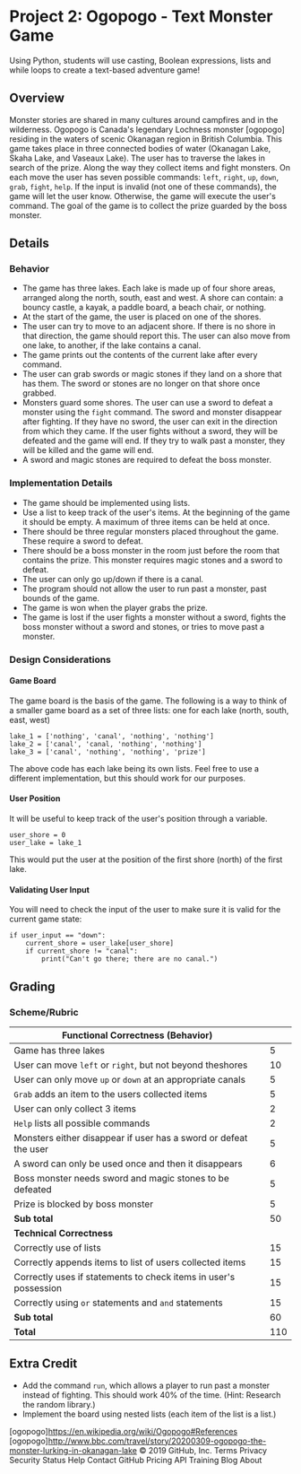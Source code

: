 # Project 2: Ogopogo - Text Monster Game

Using Python, students will use casting, Boolean expressions, lists and while loops to create a text-based adventure game!

## Overview
Monster stories are shared in many cultures around campfires and in the wilderness. 
Ogopogo is Canada's legendary Lochness monster [ogopogo] residing in the waters of scenic Okanagan region in British Columbia. 
This game takes place in three connected bodies of water (Okanagan Lake, Skaha Lake, and Vaseaux Lake). 
The user has to traverse the lakes in search of the prize. Along the way they collect items and fight monsters. 
On each move the user has seven possible commands: `left`, `right`, `up`, `down`, `grab`, `fight`, `help`. 
If the input is invalid (not one of these commands), the game will let the user know. Otherwise, 
the game will execute the user's command. The goal of the game is to collect the prize guarded by the boss monster.

## Details
### Behavior
* The game has three lakes.   Each lake is made up of four shore areas, arranged along the north, south, east and west. 
A shore can contain: a bouncy castle, a kayak, a paddle board, a beach chair, or nothing.
* At the start of the game, the user is placed on one of the shores.
* The user can try to move to an adjacent shore. If there is no shore in that direction, the game should report this.
The user can also move from one lake, to another, if the lake contains a canal.
* The game prints out the contents of the current lake after every command.
* The user can grab swords or magic stones if they land on a shore that has them. The sword or stones are no longer on that shore once grabbed.
* Monsters guard some shores. The user can use a sword to defeat a monster using the `fight` command. The sword and monster disappear after fighting. If they have no sword, the user can exit in the direction from which they came. If the user fights without a sword, they will be defeated and the game will end. If they try to walk past a monster, they will be killed and the game will end.
* A sword and magic stones are required to defeat the boss monster.

### Implementation Details
* The game should be implemented using lists.
* Use a list to keep track of the user's items. At the beginning of the game it should be empty. 
A maximum of three items can be held at once.
* There should be three regular monsters placed throughout the game. These require a sword to defeat.
* There should be a boss monster in the room just before the room that contains the prize. This monster requires magic stones and a sword to defeat.
* The user can only go up/down if there is a canal.
* The program should not allow the user to run past a monster, past bounds of the game.
* The game is won when the player grabs the prize.
* The game is lost if the user fights a monster without a sword, fights the boss monster without a sword and stones, 
or tries to move past a monster.

### Design Considerations
#### Game Board
The game board is the basis of the game. The following is a way to think of a smaller game board as a set of three lists: 
one for each lake (north, south, east, west)
```
lake_1 = ['nothing', 'canal', 'nothing', 'nothing']
lake_2 = ['canal', 'canal, 'nothing', 'nothing']
lake_3 = ['canal', 'nothing', 'nothing', 'prize']
```
The above code has each lake being its own lists. Feel free to use a different implementation, but this should work for our purposes.

#### User Position
It will be useful to keep track of the user's position through a variable.
```
user_shore = 0
user_lake = lake_1
```
This would put the user at the position of the first shore (north) of the first lake.
#### Validating User Input
You will need to check the input of the user to make sure it is valid for the current game state:
```
if user_input == "down":
    current_shore = user_lake[user_shore]
    if current_shore != "canal":
        print("Can't go there; there are no canal.")
```

## Grading
### Scheme/Rubric
| Functional Correctness (Behavior)                               |     |
| --------------------------------------------------------------- |-----|
| Game has three lakes                                           | 5   |
| User can move `left` or `right`, but not beyond theshores       | 10  |
| User can only move `up` or `down` at an appropriate canals | 5   |
| `Grab` adds an item to the users collected items                | 5   |
| User can only collect 3 items                                   | 2   |
| `Help` lists all possible commands                              | 2   |
| Monsters either disappear if user has a sword or defeat the user| 5   |
| A sword can only be used once and then it disappears            | 6   |
| Boss monster needs sword and magic stones to be defeated        | 5   |
| Prize is blocked by boss monster                                | 5   |
| **Sub total**                                                   | 50  |
| **Technical Correctness**                                       |     |
| Correctly use of lists                                          | 15  |
| Correctly appends items to list of users collected items        | 15  |
| Correctly uses if statements to check items in user's possession | 15  |
| Correctly using `or` statements and `and` statements            | 15  |
| **Sub total**                                                   | 60  |
| **Total**                                                       | 110 |

## Extra Credit

* Add the command `run`, which allows a player to run past a monster instead of fighting. This should work 40% of the time. 
(Hint: Research the random library.)
* Implement the board using nested lists (each item of the list is a list.)

[ogopogo]https://en.wikipedia.org/wiki/Ogopogo#References 
[ogopogo]http://www.bbc.com/travel/story/20200309-ogopogo-the-monster-lurking-in-okanagan-lake
© 2019 GitHub, Inc.
Terms
Privacy
Security
Status
Help
Contact GitHub
Pricing
API
Training
Blog
About
